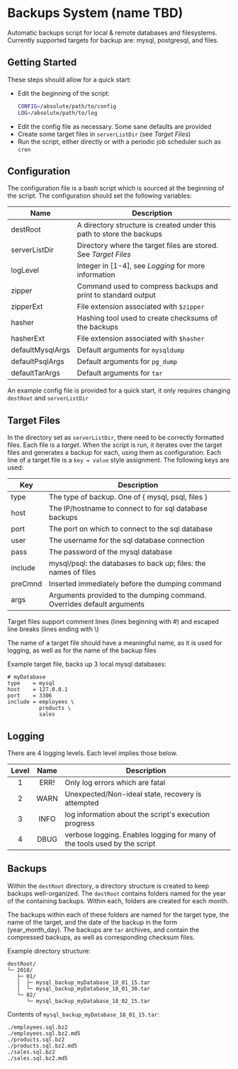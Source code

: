 Backups System (name TBD)
=========================

Automatic backups script for local & remote databases and filesystems.
Currently supported targets for backup are: mysql, postgresql, and files.

Getting Started
---------------
These steps should allow for a quick start:

  - Edit the beginning of the script: 
    ```bash
    CONFIG=/absolute/path/to/config
    LOG=/absolute/path/to/log
    ```
  - Edit the config file as necessary.  Some sane defaults are provided
  - Create some target files in `serverListDir` (see *Target Files*)
  - Run the script, either directly or with a periodic 
    job scheduler such as `cron`

Configuration
-------------
The configuration file is a bash script which is sourced at the
beginning of the script. The configuration should set the following
variables:

 Name             | Description
 ---------------- | -----------
 destRoot         | A directory structure is created under this path to store the backups
 serverListDir    | Directory where the target files are stored. See *Target Files*
 logLevel         | Integer in [1-4], see *Logging* for more information
 zipper           | Command used to compress backups and print to standard output
 zipperExt        | File extension associated with `$zipper`
 hasher           | Hashing tool used to create checksums of the backups
 hasherExt        | File extension associated with `$hasher`
 defaultMysqlArgs | Default arguments for `mysqldump`
 defaultPsqlArgs  | Default arguments for `pg_dump`
 defaultTarArgs   | Default arguments for `tar`

An example config file is provided for a quick start, it only 
requires changing `destRoot` and `serverListDir`

Target Files
------------
In the directory set as `serverListDir`, there need to be
correctly formatted files.  Each file is a *target*.  When the
script is run, it iterates over the target files and generates
a backup for each, using them as configuration.  Each line of a 
target file is a `key = value` style assignment.  The following 
keys are used:

 Key     | Description
 ------- | -----------
 type    | The type of backup. One of { mysql, psql, files }
 host    | The IP/hostname to connect to for sql database backups
 port    | The port on which to connect to the sql database
 user    | The username for the sql database connection
 pass    | The password of the mysql database
 include | mysql/psql: the databases to back up; files: the names of files
 preCmnd | Inserted immediately before the dumping command
 args    | Arguments provided to the dumping command. Overrides default arguments

Target files support comment lines (lines beginning with \#) and 
escaped line breaks (lines ending with \\)

The name of a target file should have a meaningful name, as it
is used for logging, as well as for the name of the backup files

Example target file, backs up 3 local mysql databases:
```
# myDatabase
type    = mysql
host    = 127.0.0.1
port    = 3306
include = employees \
          products \
          sales
```

Logging
-------
There are 4 logging levels. Each level implies those below.

 Level | Name | Description
:-----:|:----:| -----------
   1   | ERR! | Only log errors which are fatal
   2   | WARN | Unexpected/Non-ideal state, recovery is attempted
   3   | INFO | log information about the script's execution progress
   4   | DBUG | verbose logging. Enables logging for many of the tools used by the script

Backups
-------
Within the `destRoot` directory, a directory structure is created 
to keep backups well-organized.  The `destRoot` contains folders 
named for the year of the containing backups.  Within each, folders 
are created for each month.  

The backups within each of these folders are named for the target type,
the name of the target, and the date of the backup in the form 
(year\_month\_day).  The backups are `tar` archives, and contain the 
compressed backups, as well as corresponding checksum files.

Example directory structure:
```
destRoot/
└─ 2018/
   ├─ 01/
   │  ├─ mysql_backup_myDatabase_18_01_15.tar
   │  └─ mysql_backup_myDatabase_18_01_30.tar
   └─ 02/
      └─ mysql_backup_myDatabase_18_02_15.tar
```
Contents of `mysql_backup_myDatabase_18_01_15.tar`:
```
./employees.sql.bz2
./employees.sql.bz2.md5
./products.sql.bz2
./products.sql.bz2.md5
./sales.sql.bz2
./sales.sql.bz2.md5
```
